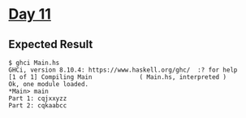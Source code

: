 # [Day 11](https://adventofcode.com/2015/day/11)

## Expected Result

```console
$ ghci Main.hs 
GHCi, version 8.10.4: https://www.haskell.org/ghc/  :? for help
[1 of 1] Compiling Main             ( Main.hs, interpreted )
Ok, one module loaded.
*Main> main
Part 1: cqjxxyzz
Part 2: cqkaabcc
```